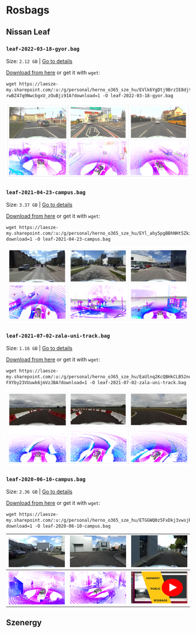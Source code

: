 # Rosbags

## Nissan Leaf


### `leaf-2022-03-18-gyor.bag`

Size: `2.12 GB` | [Go to details](details/leaf-2022-03-18-gyor.md)

[Download from here](https://laesze-my.sharepoint.com/:u:/g/personal/herno_o365_sze_hu/EVlk6YgDtj9BrzIE8djt-rwBZ47q9NwcbgxU_zOuBji9IA?download=1) or get it with `wget`:

```
wget https://laesze-my.sharepoint.com/:u:/g/personal/herno_o365_sze_hu/EVlk6YgDtj9BrzIE8djt-rwBZ47q9NwcbgxU_zOuBji9IA?download=1 -O leaf-2022-03-18-gyor.bag
```

<img src="img/leaf-2022-03-18-gyor.png" />

### `leaf-2021-04-23-campus.bag`

Size: `3.37 GB` | [Go to details](details/leaf-2021-04-23-campus.md)

[Download from here](https://laesze-my.sharepoint.com/:u:/g/personal/herno_o365_sze_hu/EYl_ahy5pgBBhNHt5ZkiBikBoy_j_x95E96rDtTsxueB_A?download=1) or get it with `wget`:

```
wget https://laesze-my.sharepoint.com/:u:/g/personal/herno_o365_sze_hu/EYl_ahy5pgBBhNHt5ZkiBikBoy_j_x95E96rDtTsxueB_A?download=1 -O leaf-2021-04-23-campus.bag
```

<img src="img/leaf-2021-04-23-campus.png" />

### `leaf-2021-07-02-zala-uni-track.bag`

Size: `1.16 GB` | [Go to details](details/leaf-2021-07-02-zala-uni-track.md)

[Download from here](https://laesze-my.sharepoint.com/:u:/g/personal/herno_o365_sze_hu/EaUlnq2KcQBHkCLB52nuPtQBw-FXYby23VUuwk6jmVzJBA?download=1) or get it with `wget`:

```
wget https://laesze-my.sharepoint.com/:u:/g/personal/herno_o365_sze_hu/EaUlnq2KcQBHkCLB52nuPtQBw-FXYby23VUuwk6jmVzJBA?download=1 -O leaf-2021-07-02-zala-uni-track.bag
```

<img src="img/leaf-2021-07-02-zala-uni-track.png" />

### `leaf-2020-06-10-campus.bag`

Size: `2.36 GB` | [Go to details](details/leaf-2020-06-10-campus.md)


[Download from here](https://laesze-my.sharepoint.com/:u:/g/personal/herno_o365_sze_hu/ETGGWQ0z5FxDkj3vwsjRPJEBuMwnFavgEU9aF0ol4NlwDA?download=1) or get it with `wget`:

```
wget https://laesze-my.sharepoint.com/:u:/g/personal/herno_o365_sze_hu/ETGGWQ0z5FxDkj3vwsjRPJEBuMwnFavgEU9aF0ol4NlwDA?download=1 -O leaf-2020-06-10-campus.bag
```



| <img src="img/leaf-2020-06-10-campus_01.png" width=294/> | <img src="img/leaf-2020-06-10-campus_02.png" width=294/> | <img src="img/leaf-2020-06-10-campus_03.png" width=294/>  |
| :---: | :---: | :---: | 
| <img src="img/leaf-2020-06-10-campus_04.png" width=294/> | <img src="img/leaf-2020-06-10-campus_05.png" width=294/> | [<img src="img/leaf-2020-06-10-campus_06.png" width=294/>](https://youtu.be/f5BKY10xAjs)  |



## Szenergy